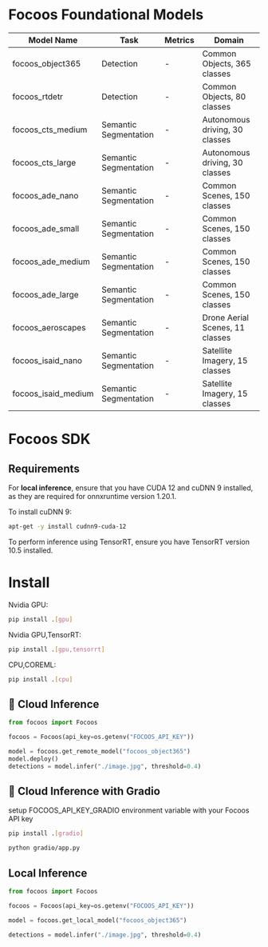 # Focoos Foundational Models

| Model Name          | Task                  | Metrics | Domain                          |
| ------------------- | --------------------- | ------- | ------------------------------- |
| focoos_object365    | Detection             | -       | Common Objects, 365 classes     |
| focoos_rtdetr       | Detection             | -       | Common Objects, 80 classes      |
| focoos_cts_medium   | Semantic Segmentation | -       | Autonomous driving, 30 classes  |
| focoos_cts_large    | Semantic Segmentation | -       | Autonomous driving, 30 classes  |
| focoos_ade_nano     | Semantic Segmentation | -       | Common Scenes, 150 classes      |
| focoos_ade_small    | Semantic Segmentation | -       | Common Scenes, 150 classes      |
| focoos_ade_medium   | Semantic Segmentation | -       | Common Scenes, 150 classes      |
| focoos_ade_large    | Semantic Segmentation | -       | Common Scenes, 150 classes      |
| focoos_aeroscapes   | Semantic Segmentation | -       | Drone Aerial Scenes, 11 classes |
| focoos_isaid_nano   | Semantic Segmentation | -       | Satellite Imagery, 15 classes   |
| focoos_isaid_medium | Semantic Segmentation | -       | Satellite Imagery, 15 classes   |


# Focoos SDK


## Requirements
For **local inference**, ensure that you have CUDA 12 and cuDNN 9 installed, as they are required for onnxruntime version 1.20.1.

To install cuDNN 9:
```bash
apt-get -y install cudnn9-cuda-12
```

To perform inference using TensorRT, ensure you have TensorRT version 10.5 installed.

# Install

Nvidia GPU:
```bash
pip install .[gpu]
```

Nvidia GPU,TensorRT:
```bash
pip install .[gpu,tensorrt]
```

CPU,COREML:
```bash
pip install .[cpu]
```



## 🤖 Cloud Inference

```python
from focoos import Focoos

focoos = Focoos(api_key=os.getenv("FOCOOS_API_KEY"))

model = focoos.get_remote_model("focoos_object365")
model.deploy()
detections = model.infer("./image.jpg", threshold=0.4)
```
## 🤖 Cloud Inference with Gradio

setup FOCOOS_API_KEY_GRADIO environment variable with your Focoos API key

```bash
pip install .[gradio]
```

```bash
python gradio/app.py
```

## Local Inference
```python
from focoos import Focoos

focoos = Focoos(api_key=os.getenv("FOCOOS_API_KEY"))

model = focoos.get_local_model("focoos_object365")

detections = model.infer("./image.jpg", threshold=0.4)
```
